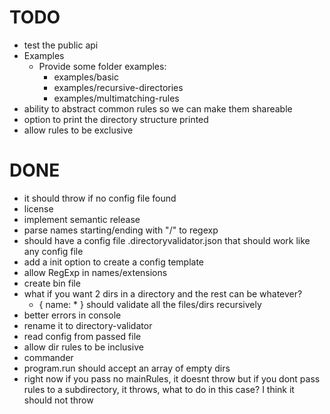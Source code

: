 
# TODO
- test the public api
- Examples
  - Provide some folder examples:
    * examples/basic
    * examples/recursive-directories
    * examples/multimatching-rules
- ability to abstract common rules so we can make them shareable
- option to print the directory structure printed
- allow rules to be exclusive

# DONE
- it should throw if no config file found
- license
- implement semantic release
- parse names starting/ending with "/" to regexp
- should have a config file .directoryvalidator.json that
  should work like any config file
- add a init option to create a config template
- allow RegExp in names/extensions
- create bin file
- what if you want 2 dirs in a directory and the rest can be whatever?
  - { name: * } should validate all the files/dirs recursively
- better errors in console
- rename it to directory-validator
- read config from passed file
- allow dir rules to be inclusive
- commander
- program.run should accept an array of empty dirs
- right now if you pass no mainRules, it doesnt throw
  but if you dont pass rules to a subdirectory,
  it throws, what to do in this case?
  I think it should not throw
